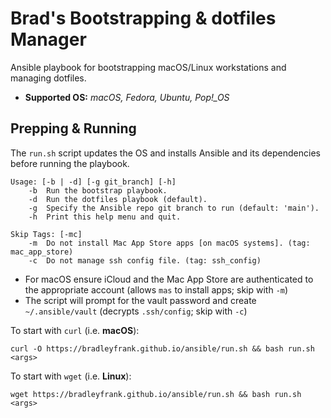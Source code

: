 # Brad's Bootstrapping & dotfiles Manager

Ansible playbook for bootstrapping macOS/Linux workstations and managing dotfiles.

* **Supported OS:** *macOS, Fedora, Ubuntu, Pop!_OS*

## Prepping & Running

The `run.sh` script updates the OS and installs Ansible and its dependencies before running the playbook.

```none
Usage: [-b | -d] [-g git_branch] [-h]
    -b  Run the bootstrap playbook.
    -d  Run the dotfiles playbook (default).
    -g  Specify the Ansible repo git branch to run (default: 'main').
    -h  Print this help menu and quit.

Skip Tags: [-mc]
    -m  Do not install Mac App Store apps [on macOS systems]. (tag: mac_app_store)
    -c  Do not manage ssh config file. (tag: ssh_config)
```

* For macOS ensure iCloud and the Mac App Store are authenticated to the appropriate account (allows `mas` to install apps; skip with `-m`)
* The script will prompt for the vault password and create `~/.ansible/vault` (decrypts `.ssh/config`; skip with `-c`)

To start with `curl` (i.e. **macOS**):

```shell
curl -O https://bradleyfrank.github.io/ansible/run.sh && bash run.sh <args>
```

To start with `wget` (i.e. **Linux**):

```shell
wget https://bradleyfrank.github.io/ansible/run.sh && bash run.sh <args>
```
